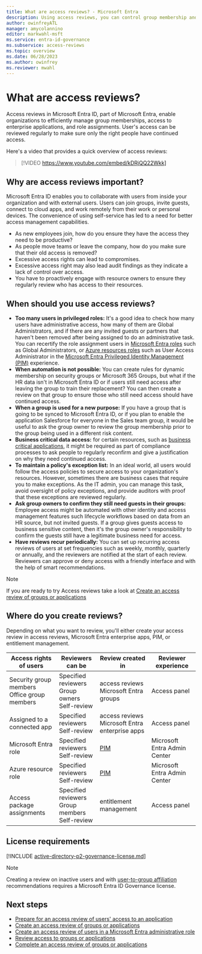 ```yaml
---
title: What are access reviews? - Microsoft Entra
description: Using access reviews, you can control group membership and application access to meet governance, risk management, and compliance initiatives in your organization.
author: owinfreyATL
manager: amycolannino
editor: markwahl-msft
ms.service: entra-id-governance
ms.subservice: access-reviews
ms.topic: overview
ms.date: 06/28/2023
ms.author: owinfrey
ms.reviewer: mwahl
---
```


# What are access reviews?

Access reviews in Microsoft Entra ID, part of Microsoft Entra, enable organizations to efficiently manage group memberships, access to enterprise applications, and role assignments. User's access can be reviewed regularly to make sure only the right people have continued access.

Here's a video that provides a quick overview of access reviews:

>[!VIDEO https://www.youtube.com/embed/kDRjQQ22Wkk]

## Why are access reviews important?

Microsoft Entra ID enables you to collaborate with users from inside your organization and with external users. Users can join groups, invite guests, connect to cloud apps, and work remotely from their work or personal devices. The convenience of using self-service has led to a need for better access management capabilities.

- As new employees join, how do you ensure they have the access they need to be productive?
- As people move teams or leave the company, how do you make sure that their old access is removed?
- Excessive access rights can lead to compromises.
- Excessive access right may also lead audit findings as they indicate a lack of control over access.
- You have to proactively engage with resource owners to ensure they regularly review who has access to their resources.

## When should you use access reviews?

- **Too many users in privileged roles:** It's a good idea to check how many users have administrative access, how many of them are Global Administrators, and if there are any invited guests or partners that haven't been removed after being assigned to do an administrative task. You can recertify the role assignment users in [Microsoft Entra roles](../id-governance/privileged-identity-management/pim-perform-roles-and-resource-roles-review.md?toc=/azure/active-directory/governance/toc.json) such as Global Administrators, or [Azure resources roles](../id-governance/privileged-identity-management/pim-perform-roles-and-resource-roles-review.md?toc=/azure/active-directory/governance/toc.json) such as User Access Administrator in the [Microsoft Entra Privileged Identity Management (PIM)](../id-governance/privileged-identity-management/pim-configure.md) experience.
- **When automation is not possible:** You can create rules for dynamic membership on security groups or Microsoft 365 Groups, but what if the HR data isn't in Microsoft Entra ID or if users still need access after leaving the group to train their replacement? You can then create a review on that group to ensure those who still need access should have continued access.
- **When a group is used for a new purpose:** If you have a group that is going to be synced to Microsoft Entra ID, or if you plan to enable the application Salesforce for everyone in the Sales team group, it would be useful to ask the group owner to review the group membership prior to the group being used in a different risk content.
- **Business critical data access:** for certain resources, such as [business critical applications](identity-governance-applications-prepare.md), it might be required as part of compliance processes to ask people to regularly reconfirm and give a justification on why they need continued access.
- **To maintain a policy's exception list:** In an ideal world, all users would follow the access policies to secure access to your organization's resources. However, sometimes there are business cases that require you to make exceptions. As the IT admin, you can manage this task, avoid oversight of policy exceptions, and provide auditors with proof that these exceptions are reviewed regularly.
- **Ask group owners to confirm they still need guests in their groups:** Employee access might be automated with other identity and access management features such lifecycle workflows based on data from an HR source, but not invited guests. If a group gives guests access to business sensitive content, then it's the group owner's responsibility to confirm the guests still have a legitimate business need for access.
- **Have reviews recur periodically:** You can set up recurring access reviews of users at set frequencies such as weekly, monthly, quarterly or annually, and the reviewers are notified at the start of each review. Reviewers can approve or deny access with a friendly interface and with the help of smart recommendations.

>[!NOTE]
>If you are ready to try Access reviews take a look at [Create an access review of groups or applications](create-access-review.md)

## Where do you create reviews?

Depending on what you want to review, you'll either create your access review in access reviews, Microsoft Entra enterprise apps, PIM, or entitlement management.

| Access rights of users | Reviewers can be | Review created in | Reviewer experience |
| --- | --- | --- | --- |
| Security group members</br>Office group members | Specified reviewers</br>Group owners</br>Self-review | access reviews</br>Microsoft Entra groups | Access panel |
| Assigned to a connected app | Specified reviewers</br>Self-review | access reviews</br>Microsoft Entra enterprise apps | Access panel |
| Microsoft Entra role | Specified reviewers</br>Self-review | [PIM](../id-governance/privileged-identity-management/pim-create-roles-and-resource-roles-review.md?toc=/azure/active-directory/governance/toc.json) | Microsoft Entra Admin Center |
| Azure resource role | Specified reviewers</br>Self-review | [PIM](../id-governance/privileged-identity-management/pim-create-roles-and-resource-roles-review.md?toc=/azure/active-directory/governance/toc.json) | Microsoft Entra Admin Center |
| Access package assignments | Specified reviewers</br>Group members</br>Self-review | entitlement management | Access panel |

## License requirements

[!INCLUDE [active-directory-p2-governance-license.md](../includes/entra-p2-governance-license.md)]

>[!NOTE]
>Creating a review on inactive users and with [user-to-group affiliation](review-recommendations-access-reviews.md#user-to-group-affiliation) recommendations requires a Microsoft Entra ID Governance license.

## Next steps

- [Prepare for an access review of users' access to an application](access-reviews-application-preparation.md)
- [Create an access review of groups or applications](create-access-review.md)
- [Create an access review of users in a Microsoft Entra administrative role](../id-governance/privileged-identity-management/pim-create-roles-and-resource-roles-review.md?toc=/azure/active-directory/governance/toc.json)
- [Review access to groups or applications](perform-access-review.md)
- [Complete an access review of groups or applications](complete-access-review.md)
